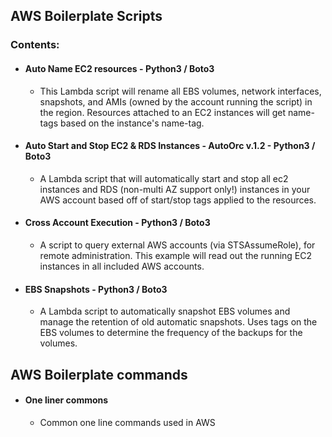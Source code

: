 ## AWS Boilerplate Scripts
### Contents:
* #### Auto Name EC2 resources - Python3 / Boto3
  * This Lambda script will rename all EBS volumes, network interfaces, snapshots, and AMIs (owned by the account running the script) in the region. Resources attached to an EC2 instances will get name-tags based on the instance's name-tag.

* #### Auto Start and Stop EC2 & RDS Instances - **AutoOrc v.1.2** - Python3 / Boto3
  * A Lambda script that will automatically start and stop all ec2 instances and RDS (non-multi AZ support only!) instances in your AWS account based off of start/stop tags applied to the resources.


* #### Cross Account Execution - Python3 / Boto3
  * A script to query external AWS accounts (via STSAssumeRole), for remote administration. This example will read out the running EC2 instances in all included AWS accounts.


* #### EBS Snapshots - Python3 / Boto3
  * A Lambda script to automatically snapshot EBS volumes and manage the retention of old automatic snapshots. Uses tags on the EBS volumes to determine the frequency of the backups for the volumes.




## AWS Boilerplate commands

* #### One liner commons
  * Common one line commands used in AWS
